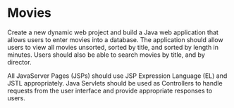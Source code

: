 # Movies

Create a new dynamic web project and build a Java web application that allows users to enter movies into a database. The application should allow users to view all movies unsorted, sorted by title, and sorted by length in minutes. Users should also be able to search movies by title, and by director. 

All JavaServer Pages (JSPs) should use JSP Expression Language (EL) and JSTL appropriately. Java Servlets should be used as Controllers to handle requests from the user interface and provide appropriate responses to users.

